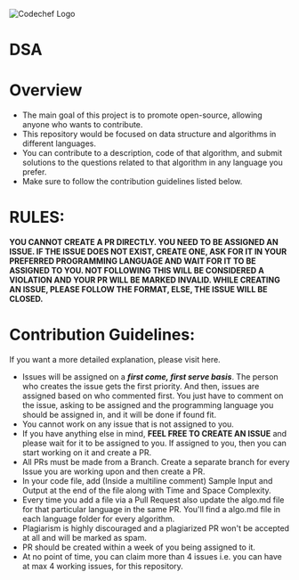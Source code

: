 ![Codechef Logo](https://user-images.githubusercontent.com/77433608/136649361-89697879-7105-44d2-83cc-5af4eb1e6f40.png)
# DSA

# Overview 
* The main goal of this project is to promote open-source, allowing anyone who wants to contribute.
* This repository would be focused on data structure and algorithms in different languages.
* You can contribute to a description, code of that algorithm, and submit solutions to the questions related to that algorithm in any language you prefer.
* Make sure to follow the contribution guidelines listed below.

# RULES:

**YOU CANNOT CREATE A PR DIRECTLY. YOU NEED TO BE ASSIGNED AN ISSUE. IF THE ISSUE DOES NOT EXIST, CREATE ONE, ASK FOR IT IN YOUR PREFERRED PROGRAMMING LANGUAGE AND WAIT FOR IT TO BE ASSIGNED TO YOU. NOT FOLLOWING THIS WILL BE CONSIDERED A VIOLATION AND YOUR PR WILL BE MARKED INVALID. WHILE CREATING AN ISSUE, PLEASE FOLLOW THE FORMAT, ELSE, THE ISSUE WILL BE CLOSED.**

# Contribution Guidelines:
If you want a more detailed explanation, please visit here.

* Issues will be assigned on a ***first come, first serve basis***. The person who creates the issue gets the first priority. And then, issues are assigned based on who commented first. You just have to comment on the issue, asking to be assigned and the programming language you should be assigned in, and it will be done if found fit.
* You cannot work on any issue that is not assigned to you.
* If you have anything else in mind, **FEEL FREE TO CREATE AN ISSUE** and please wait for it to be assigned to you. If assigned to you, then you can start working on it and create a PR.
* All PRs must be made from a Branch. Create a separate branch for every Issue you are working upon and then create a PR.
* In your code file, add (Inside a multiline comment) Sample Input and Output at the end of the file along with Time and Space Complexity.
* Every time you add a file via a Pull Request also update the algo.md file for that particular language in the same PR. You'll find a algo.md file in each language folder for every algorithm.
* Plagiarism is highly discouraged and a plagiarized PR won't be accepted at all and will be marked as spam.
* PR should be created within a week of you being assigned to it.
* At no point of time, you can claim more than 4 issues i.e. you can have at max 4 working issues, for this repository.



